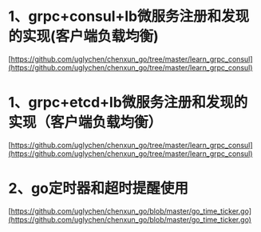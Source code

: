 # 1、grpc+consul+lb微服务注册和发现的实现(客户端负载均衡)
[https://github.com/uglychen/chenxun_go/tree/master/learn_grpc_consul](https://github.com/uglychen/chenxun_go/tree/master/learn_grpc_consul)

# 1、grpc+etcd+lb微服务注册和发现的实现（客户端负载均衡）
[https://github.com/uglychen/chenxun_go/tree/master/learn_grpc_consul](https://github.com/uglychen/chenxun_go/tree/master/learn_grpc_consul)

# 2、go定时器和超时提醒使用
[https://github.com/uglychen/chenxun_go/blob/master/go_time_ticker.go](https://github.com/uglychen/chenxun_go/blob/master/go_time_ticker.go)
